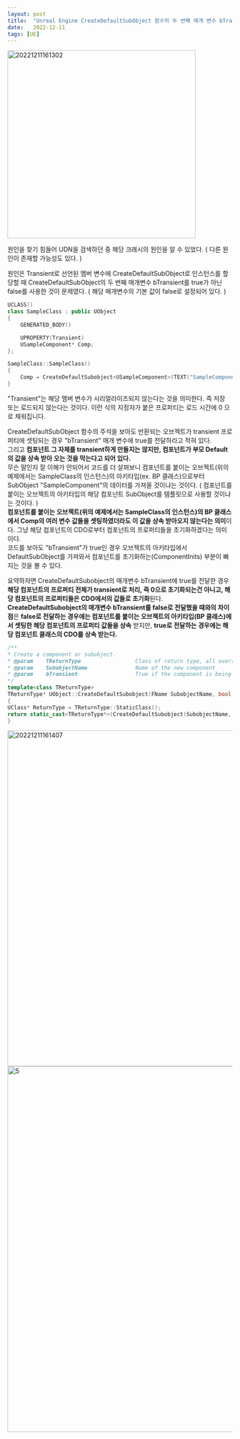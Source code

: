```yaml
---
layout: post
title:  "Unreal Engine CreateDefaultSubObject 함수의 두 번째 매개 변수 bTransient의 의미 ( FEventLoadNodeArray::GetAddedNodes 크래시 )"
date:   2022-12-11
tags: [UE]
---            
```

                     
<img width="421" alt="20221211161302" src="https://user-images.githubusercontent.com/33873804/206891051-f0a08f91-4727-4d1f-a0b7-8776155aa17e.png">              
           
원인을 찾기 힘들어 UDN을 검색하던 중 해당 크래시의 원인을 알 수 있었다. ( 다른 원인이 존재할 가능성도 있다. )           
                   
원인은 Transient로 선언된 멤버 변수에 CreateDefaultSubObject로 인스턴스를 할당할 때 CreateDefaultSubObject의 두 번째 매개변수 bTransient를 true가 아닌 false를 사용한 것이 문제였다. ( 해당 매개변수의 기본 값이 false로 설정되어 있다. )           

```cpp
UCLASS()
class SampleClass : public UObject
{
    GENERATED_BODY()

    UPROPERTY(Transient)
    USampleComponent* Comp;
};

SampleClass::SampleClass()
{
    Comp = CreateDefaultSubobject<USampleComponent>(TEXT("SampleComponent")); // 두 번째 매개변수를 기본 값인 falsr를 사용!
}

```
       
"Transient"는 해당 멤버 변수가 시리얼라이즈되지 않는다는 것을 의미한다. 즉 저장 또는 로드되지 않는다는 것이다. 이런 식의 지정자가 붙은 프로퍼티는 로드 시간에 0 으로 채워집니다.          
            
CreateDefaultSubObject 함수의 주석을 보아도 반환되는 오브젝트가 transient 프로퍼티에 셋팅되는 경우 "bTransient" 매개 변수에 true를 전달하라고 적혀 있다.                       
그리고 **컴포넌트 그 자체를 transient하게 만들지는 않지만, 컴포넌트가 부모 Default의 값을 상속 받아 오는 것을 막는다고 되어 있다.**         
무슨 말인지 잘 이해가 안되어서 코드를 더 살펴보니 컴포넌트를 붙이는 오브젝트(위의 예제에서는 SampleClass의 인스턴스)의 아키타입(ex. BP 클래스)으로부터 SubObject "SampleComponent"의 데이터를 가져올 것이냐는 것이다. ( 컴포넌트를 붙이는 오브젝트의 아키타입의 해당 컴포넌트 SubObject를 템플릿으로 사용할 것이냐는 것이다. )         
**컴포넌트를 붙이는 오브젝트(위의 예제에서는 SampleClass의 인스턴스)의 BP 클래스에서 Comp의 여러 변수 값들을 셋팅하였더라도 이 값을 상속 받아오지 않는다는 의미**이다. 그냥 해당 컴포넌트의 CDO로부터 컴포넌트의 프로퍼티들을 초기화하겠다는 의미이다.               
코드를 보아도 "bTransient"가 true인 경우 오브젝트의 아키타입에서 DefaultSubObject를 가져와서 컴포넌트를 초기화하는(ComponentInits) 부분이 빠지는 것을 볼 수 있다.           
         
요약하자면 CreateDefaultSubobject의 매개변수 bTransient에 true를 전달한 경우 **해당 컴포넌트의 프로퍼티 전체가 transient로 처리, 즉 0으로 초기화되는건 아니고, 해당 컴포넌트의 프로퍼티들은 CDO에서의 값들로 초기화**된다.                               
**CreateDefaultSubobject의 매개변수 bTransient를 false로 전달했을 때와의 차이점**은 **false로 전달하는 경우에는 컴포넌트를 붙이는 오브젝트의 아키타입(BP 클래스)에서 셋팅한 해당 컴포넌트의 프로퍼티 값들을 상속** 받지만, **true로 전달하는 경우에는 해당 컴포넌트 클래스의 CDO를 상속 받는다.**                                                                                 
            
```cpp
/**
* Create a component or subobject.
* @param	TReturnType					Class of return type, all overrides must be of this type
* @param	SubobjectName				Name of the new component
* @param	bTransient					True if the component is being assigned to a transient property. This does not make the component itself transient, but does stop it from inheriting parent defaults
*/
template<class TReturnType>
TReturnType* UObject::CreateDefaultSubobject(FName SubobjectName, bool bTransient = false)
{
UClass* ReturnType = TReturnType::StaticClass();
return static_cast<TReturnType*>(CreateDefaultSubobject(SubobjectName, ReturnType, ReturnType, /*bIsRequired =*/ true, bTransient));
}
```

<img width="752" alt="20221211161407" src="https://user-images.githubusercontent.com/33873804/206891048-5c273738-715a-4e9f-8033-151ecf82578c.png">                             
<img width="819" alt="5" src="https://user-images.githubusercontent.com/33873804/206891671-dbd0da50-de11-497b-801e-9db0b644c775.png">        

